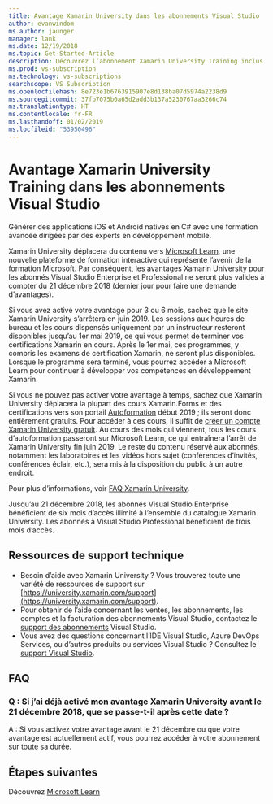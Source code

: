 ```yaml
---
title: Avantage Xamarin University dans les abonnements Visual Studio | Microsoft Docs
author: evanwindom
ms.author: jaunger
manager: lank
ms.date: 12/19/2018
ms.topic: Get-Started-Article
description: Découvrez l’abonnement Xamarin University Training inclus dans l’abonnement Visual Studio sélectionné.
ms.prod: vs-subscription
ms.technology: vs-subscriptions
searchscope: VS Subscription
ms.openlocfilehash: 8e723e1b6763915907e8d138ba07d5974a2238d9
ms.sourcegitcommit: 37fb7075b0a65d2add3b137a5230767aa3266c74
ms.translationtype: HT
ms.contentlocale: fr-FR
ms.lasthandoff: 01/02/2019
ms.locfileid: "53950496"
---
```

# <a name="xamarin-university-training-benefit-in-visual-studio-subscriptions"></a>Avantage Xamarin University Training dans les abonnements Visual Studio

Générer des applications iOS et Android natives en C# avec une formation avancée dirigées par des experts en développement mobile.

Xamarin University déplacera du contenu vers [Microsoft Learn](http://microsoft.com/learn), une nouvelle plateforme de formation interactive qui représente l’avenir de la formation Microsoft. Par conséquent, les avantages Xamarin University pour les abonnés Visual Studio Enterprise et Professional ne seront plus valides à compter du 21 décembre 2018 (dernier jour pour faire une demande d’avantages). 

Si vous avez activé votre avantage pour 3 ou 6 mois, sachez que le site Xamarin University s’arrêtera en juin 2019. Les sessions aux heures de bureau et les cours dispensés uniquement par un instructeur resteront disponibles jusqu’au 1er mai 2019, ce qui vous permet de terminer vos certifications Xamarin en cours. Après le 1er mai, ces programmes, y compris les examens de certification Xamarin, ne seront plus disponibles. Lorsque le programme sera terminé, vous pourrez accéder à Microsoft Learn pour continuer à développer vos compétences en développement Xamarin. 

Si vous ne pouvez pas activer votre avantage à temps, sachez que Xamarin University déplacera la plupart des cours Xamarin.Forms et des certifications vers son portail [Autoformation](https://elearning.xamarin.com) début 2019 ; ils seront donc entièrement gratuits. Pour accéder à ces cours, il suffit de [créer un compte Xamarin University gratuit](https://university.xamarin.com/createfreeaccount). Au cours des mois qui viennent, tous les cours d’autoformation passeront sur Microsoft Learn, ce qui entraînera l’arrêt de Xamarin University fin juin 2019. Le reste du contenu réservé aux abonnés, notamment les laboratoires et les vidéos hors sujet (conférences d’invités, conférences éclair, etc.), sera mis à la disposition du public à un autre endroit. 

Pour plus d’informations, voir [FAQ Xamarin University](https://university.xamarin.com/faq).

Jusqu’au 21 décembre 2018, les abonnés Visual Studio Enterprise bénéficient de six mois d’accès illimité à l’ensemble du catalogue Xamarin University.  Les abonnés à Visual Studio Professional bénéficient de trois mois d’accès.


## <a name="support-resources"></a>Ressources de support technique
-  Besoin d’aide avec Xamarin University ?  Vous trouverez toute une variété de ressources de support sur [https://university.xamarin.com/support](https://university.xamarin.com/support).
-  Pour obtenir de l’aide concernant les ventes, les abonnements, les comptes et la facturation des abonnements Visual Studio, contactez le [support des abonnements](https://visualstudio.microsoft.com/subscriptions/support/) Visual Studio.
-  Vous avez des questions concernant l’IDE Visual Studio, Azure DevOps Services, ou d’autres produits ou services Visual Studio ?  Consultez le [support Visual Studio](https://visualstudio.microsoft.com/support/).

## <a name="frequently-asked-questions"></a>FAQ
### <a name="q--if-ive-already-activated-my-xamarin-university-benefit-by-december-21-2018-what-happens-after-that-date"></a>Q :  Si j’ai déjà activé mon avantage Xamarin University avant le 21 décembre 2018, que se passe-t-il après cette date ?
A : Si vous activez votre avantage avant le 21 décembre ou que votre avantage est actuellement actif, vous pourrez accéder à votre abonnement sur toute sa durée.

## <a name="next-steps"></a>Étapes suivantes
Découvrez [Microsoft Learn](http://microsoft.com/learn)